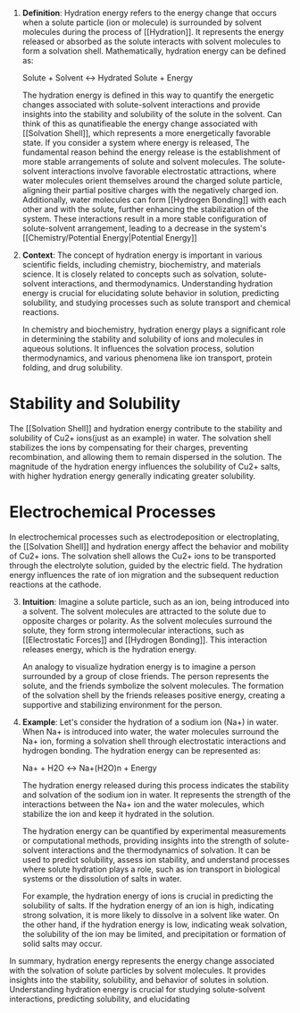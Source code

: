 

1. **Definition**: Hydration energy refers to the energy change that occurs when a solute particle (ion or molecule) is surrounded by solvent molecules during the process of [[Hydration]]. It represents the energy released or absorbed as the solute interacts with solvent molecules to form a solvation shell. Mathematically, hydration energy can be defined as:



   Solute + Solvent ↔ Hydrated Solute + Energy


   The hydration energy is defined in this way to quantify the energetic changes associated with solute-solvent interactions and provide insights into the stability and solubility of the solute in the solvent. Can think of this as qunatifieable the energy change associated with [[Solvation Shell]], which represents a more energetically favorable state. If you consider a system where energy is released, The fundamental reason behind the energy release is the establishment of more stable arrangements of solute and solvent molecules. The solute-solvent interactions involve favorable electrostatic attractions, where water molecules orient themselves around the charged solute particle, aligning their partial positive charges with the negatively charged ion. Additionally, water molecules can form [[Hydrogen Bonding]] with each other and with the solute, further enhancing the stabilization of the system. These interactions result in a more stable configuration of solute-solvent arrangement, leading to a decrease in the system's [[Chemistry/Potential Energy|Potential Energy]]

2. **Context**: The concept of hydration energy is important in various scientific fields, including chemistry, biochemistry, and materials science. It is closely related to concepts such as solvation, solute-solvent interactions, and thermodynamics. Understanding hydration energy is crucial for elucidating solute behavior in solution, predicting solubility, and studying processes such as solute transport and chemical reactions.

   In chemistry and biochemistry, hydration energy plays a significant role in determining the stability and solubility of ions and molecules in aqueous solutions. It influences the solvation process, solution thermodynamics, and various phenomena like ion transport, protein folding, and drug solubility.
#  **Stability and Solubility**
 The [[Solvation Shell]] and hydration energy contribute to the stability and solubility of Cu2+ ions(just as an example) in water. The solvation shell stabilizes the ions by compensating for their charges, preventing recombination, and allowing them to remain dispersed in the solution. The magnitude of the hydration energy influences the solubility of Cu2+ salts, with higher hydration energy generally indicating greater solubility.

# **Electrochemical Processes**
In electrochemical processes such as electrodeposition or electroplating, the [[Solvation Shell]] and hydration energy affect the behavior and mobility of Cu2+ ions. The solvation shell allows the Cu2+ ions to be transported through the electrolyte solution, guided by the electric field. The hydration energy influences the rate of ion migration and the subsequent reduction reactions at the cathode.

3. **Intuition**: Imagine a solute particle, such as an ion, being introduced into a solvent. The solvent molecules are attracted to the solute due to opposite charges or polarity. As the solvent molecules surround the solute, they form strong intermolecular interactions, such as [[Electrostatic Forces]] and [[Hydrogen Bonding]]. This interaction releases energy, which is the hydration energy.

   An analogy to visualize hydration energy is to imagine a person surrounded by a group of close friends. The person represents the solute, and the friends symbolize the solvent molecules. The formation of the solvation shell by the friends releases positive energy, creating a supportive and stabilizing environment for the person.

4. **Example**: Let's consider the hydration of a sodium ion (Na+) in water. When Na+ is introduced into water, the water molecules surround the Na+ ion, forming a solvation shell through electrostatic interactions and hydrogen bonding. The hydration energy can be represented as:

   Na+ + H2O ↔ Na+(H2O)n + Energy

   The hydration energy released during this process indicates the stability and solvation of the sodium ion in water. It represents the strength of the interactions between the Na+ ion and the water molecules, which stabilize the ion and keep it hydrated in the solution.

   The hydration energy can be quantified by experimental measurements or computational methods, providing insights into the strength of solute-solvent interactions and the thermodynamics of solvation. It can be used to predict solubility, assess ion stability, and understand processes where solute hydration plays a role, such as ion transport in biological systems or the dissolution of salts in water.

   For example, the hydration energy of ions is crucial in predicting the solubility of salts. If the hydration energy of an ion is high, indicating strong solvation, it is more likely to dissolve in a solvent like water. On the other hand, if the hydration energy is low, indicating weak solvation, the solubility of the ion may be limited, and precipitation or formation of solid salts may occur.

In summary, hydration energy represents the energy change associated with the solvation of solute particles by solvent molecules. It provides insights into the stability, solubility, and behavior of solutes in solution. Understanding hydration energy is crucial for studying solute-solvent interactions, predicting solubility, and elucidating